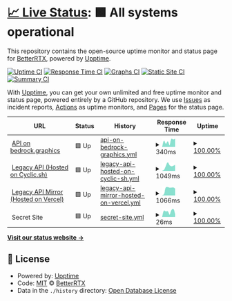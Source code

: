 # [📈 Live Status](https://BetterRTX.github.io/Uptime-Monitor): <!--live status--> **🟩 All systems operational**

This repository contains the open-source uptime monitor and status page for [BetterRTX](https://BetterRTX.github.io/Uptime-Monitor), powered by [Upptime](https://github.com/upptime/upptime).

[![Uptime CI](https://github.com/BetterRTX/Uptime-Monitor/workflows/Uptime%20CI/badge.svg)](https://github.com/BetterRTX/Uptime-Monitor/actions?query=workflow%3A%22Uptime+CI%22)
[![Response Time CI](https://github.com/BetterRTX/Uptime-Monitor/workflows/Response%20Time%20CI/badge.svg)](https://github.com/BetterRTX/Uptime-Monitor/actions?query=workflow%3A%22Response+Time+CI%22)
[![Graphs CI](https://github.com/BetterRTX/Uptime-Monitor/workflows/Graphs%20CI/badge.svg)](https://github.com/BetterRTX/Uptime-Monitor/actions?query=workflow%3A%22Graphs+CI%22)
[![Static Site CI](https://github.com/BetterRTX/Uptime-Monitor/workflows/Static%20Site%20CI/badge.svg)](https://github.com/BetterRTX/Uptime-Monitor/actions?query=workflow%3A%22Static+Site+CI%22)
[![Summary CI](https://github.com/BetterRTX/Uptime-Monitor/workflows/Summary%20CI/badge.svg)](https://github.com/BetterRTX/Uptime-Monitor/actions?query=workflow%3A%22Summary+CI%22)

With [Upptime](https://upptime.js.org), you can get your own unlimited and free uptime monitor and status page, powered entirely by a GitHub repository. We use [Issues](https://github.com/BetterRTX/Uptime-Monitor/issues) as incident reports, [Actions](https://github.com/BetterRTX/Uptime-Monitor/actions) as uptime monitors, and [Pages](https://BetterRTX.github.io/Uptime-Monitor) for the status page.

<!--start: status pages-->
<!-- This summary is generated by Upptime (https://github.com/upptime/upptime) -->
<!-- Do not edit this manually, your changes will be overwritten -->
<!-- prettier-ignore -->
| URL | Status | History | Response Time | Uptime |
| --- | ------ | ------- | ------------- | ------ |
| <img alt="" src="https://icons.duckduckgo.com/ip3/bedrock.graphics.ico" height="13"> [API on bedrock.graphics](https://bedrock.graphics/api) | 🟩 Up | [api-on-bedrock-graphics.yml](https://github.com/BetterRTX/Uptime-Monitor/commits/HEAD/history/api-on-bedrock-graphics.yml) | <details><summary><img alt="Response time graph" src="./graphs/api-on-bedrock-graphics/response-time-week.png" height="20"> 340ms</summary><br><a href="https://status.bedrock.graphics/history/api-on-bedrock-graphics"><img alt="Response time 575" src="https://img.shields.io/endpoint?url=https%3A%2F%2Fraw.githubusercontent.com%2FBetterRTX%2FUptime-Monitor%2FHEAD%2Fapi%2Fapi-on-bedrock-graphics%2Fresponse-time.json"></a><br><a href="https://status.bedrock.graphics/history/api-on-bedrock-graphics"><img alt="24-hour response time 93" src="https://img.shields.io/endpoint?url=https%3A%2F%2Fraw.githubusercontent.com%2FBetterRTX%2FUptime-Monitor%2FHEAD%2Fapi%2Fapi-on-bedrock-graphics%2Fresponse-time-day.json"></a><br><a href="https://status.bedrock.graphics/history/api-on-bedrock-graphics"><img alt="7-day response time 340" src="https://img.shields.io/endpoint?url=https%3A%2F%2Fraw.githubusercontent.com%2FBetterRTX%2FUptime-Monitor%2FHEAD%2Fapi%2Fapi-on-bedrock-graphics%2Fresponse-time-week.json"></a><br><a href="https://status.bedrock.graphics/history/api-on-bedrock-graphics"><img alt="30-day response time 575" src="https://img.shields.io/endpoint?url=https%3A%2F%2Fraw.githubusercontent.com%2FBetterRTX%2FUptime-Monitor%2FHEAD%2Fapi%2Fapi-on-bedrock-graphics%2Fresponse-time-month.json"></a><br><a href="https://status.bedrock.graphics/history/api-on-bedrock-graphics"><img alt="1-year response time 575" src="https://img.shields.io/endpoint?url=https%3A%2F%2Fraw.githubusercontent.com%2FBetterRTX%2FUptime-Monitor%2FHEAD%2Fapi%2Fapi-on-bedrock-graphics%2Fresponse-time-year.json"></a></details> | <details><summary><a href="https://status.bedrock.graphics/history/api-on-bedrock-graphics">100.00%</a></summary><a href="https://status.bedrock.graphics/history/api-on-bedrock-graphics"><img alt="All-time uptime 99.82%" src="https://img.shields.io/endpoint?url=https%3A%2F%2Fraw.githubusercontent.com%2FBetterRTX%2FUptime-Monitor%2FHEAD%2Fapi%2Fapi-on-bedrock-graphics%2Fuptime.json"></a><br><a href="https://status.bedrock.graphics/history/api-on-bedrock-graphics"><img alt="24-hour uptime 100.00%" src="https://img.shields.io/endpoint?url=https%3A%2F%2Fraw.githubusercontent.com%2FBetterRTX%2FUptime-Monitor%2FHEAD%2Fapi%2Fapi-on-bedrock-graphics%2Fuptime-day.json"></a><br><a href="https://status.bedrock.graphics/history/api-on-bedrock-graphics"><img alt="7-day uptime 100.00%" src="https://img.shields.io/endpoint?url=https%3A%2F%2Fraw.githubusercontent.com%2FBetterRTX%2FUptime-Monitor%2FHEAD%2Fapi%2Fapi-on-bedrock-graphics%2Fuptime-week.json"></a><br><a href="https://status.bedrock.graphics/history/api-on-bedrock-graphics"><img alt="30-day uptime 99.82%" src="https://img.shields.io/endpoint?url=https%3A%2F%2Fraw.githubusercontent.com%2FBetterRTX%2FUptime-Monitor%2FHEAD%2Fapi%2Fapi-on-bedrock-graphics%2Fuptime-month.json"></a><br><a href="https://status.bedrock.graphics/history/api-on-bedrock-graphics"><img alt="1-year uptime 99.82%" src="https://img.shields.io/endpoint?url=https%3A%2F%2Fraw.githubusercontent.com%2FBetterRTX%2FUptime-Monitor%2FHEAD%2Fapi%2Fapi-on-bedrock-graphics%2Fuptime-year.json"></a></details>
| <img alt="" src="https://icons.duckduckgo.com/ip3/betterrtx.cyclic.app.ico" height="13"> [Legacy API (Hosted on Cyclic.sh)](https://betterrtx.cyclic.app/) | 🟩 Up | [legacy-api-hosted-on-cyclic-sh.yml](https://github.com/BetterRTX/Uptime-Monitor/commits/HEAD/history/legacy-api-hosted-on-cyclic-sh.yml) | <details><summary><img alt="Response time graph" src="./graphs/legacy-api-hosted-on-cyclic-sh/response-time-week.png" height="20"> 1049ms</summary><br><a href="https://status.bedrock.graphics/history/legacy-api-hosted-on-cyclic-sh"><img alt="Response time 646" src="https://img.shields.io/endpoint?url=https%3A%2F%2Fraw.githubusercontent.com%2FBetterRTX%2FUptime-Monitor%2FHEAD%2Fapi%2Flegacy-api-hosted-on-cyclic-sh%2Fresponse-time.json"></a><br><a href="https://status.bedrock.graphics/history/legacy-api-hosted-on-cyclic-sh"><img alt="24-hour response time 963" src="https://img.shields.io/endpoint?url=https%3A%2F%2Fraw.githubusercontent.com%2FBetterRTX%2FUptime-Monitor%2FHEAD%2Fapi%2Flegacy-api-hosted-on-cyclic-sh%2Fresponse-time-day.json"></a><br><a href="https://status.bedrock.graphics/history/legacy-api-hosted-on-cyclic-sh"><img alt="7-day response time 1049" src="https://img.shields.io/endpoint?url=https%3A%2F%2Fraw.githubusercontent.com%2FBetterRTX%2FUptime-Monitor%2FHEAD%2Fapi%2Flegacy-api-hosted-on-cyclic-sh%2Fresponse-time-week.json"></a><br><a href="https://status.bedrock.graphics/history/legacy-api-hosted-on-cyclic-sh"><img alt="30-day response time 646" src="https://img.shields.io/endpoint?url=https%3A%2F%2Fraw.githubusercontent.com%2FBetterRTX%2FUptime-Monitor%2FHEAD%2Fapi%2Flegacy-api-hosted-on-cyclic-sh%2Fresponse-time-month.json"></a><br><a href="https://status.bedrock.graphics/history/legacy-api-hosted-on-cyclic-sh"><img alt="1-year response time 646" src="https://img.shields.io/endpoint?url=https%3A%2F%2Fraw.githubusercontent.com%2FBetterRTX%2FUptime-Monitor%2FHEAD%2Fapi%2Flegacy-api-hosted-on-cyclic-sh%2Fresponse-time-year.json"></a></details> | <details><summary><a href="https://status.bedrock.graphics/history/legacy-api-hosted-on-cyclic-sh">100.00%</a></summary><a href="https://status.bedrock.graphics/history/legacy-api-hosted-on-cyclic-sh"><img alt="All-time uptime 100.00%" src="https://img.shields.io/endpoint?url=https%3A%2F%2Fraw.githubusercontent.com%2FBetterRTX%2FUptime-Monitor%2FHEAD%2Fapi%2Flegacy-api-hosted-on-cyclic-sh%2Fuptime.json"></a><br><a href="https://status.bedrock.graphics/history/legacy-api-hosted-on-cyclic-sh"><img alt="24-hour uptime 100.00%" src="https://img.shields.io/endpoint?url=https%3A%2F%2Fraw.githubusercontent.com%2FBetterRTX%2FUptime-Monitor%2FHEAD%2Fapi%2Flegacy-api-hosted-on-cyclic-sh%2Fuptime-day.json"></a><br><a href="https://status.bedrock.graphics/history/legacy-api-hosted-on-cyclic-sh"><img alt="7-day uptime 100.00%" src="https://img.shields.io/endpoint?url=https%3A%2F%2Fraw.githubusercontent.com%2FBetterRTX%2FUptime-Monitor%2FHEAD%2Fapi%2Flegacy-api-hosted-on-cyclic-sh%2Fuptime-week.json"></a><br><a href="https://status.bedrock.graphics/history/legacy-api-hosted-on-cyclic-sh"><img alt="30-day uptime 100.00%" src="https://img.shields.io/endpoint?url=https%3A%2F%2Fraw.githubusercontent.com%2FBetterRTX%2FUptime-Monitor%2FHEAD%2Fapi%2Flegacy-api-hosted-on-cyclic-sh%2Fuptime-month.json"></a><br><a href="https://status.bedrock.graphics/history/legacy-api-hosted-on-cyclic-sh"><img alt="1-year uptime 100.00%" src="https://img.shields.io/endpoint?url=https%3A%2F%2Fraw.githubusercontent.com%2FBetterRTX%2FUptime-Monitor%2FHEAD%2Fapi%2Flegacy-api-hosted-on-cyclic-sh%2Fuptime-year.json"></a></details>
| <img alt="" src="https://icons.duckduckgo.com/ip3/betterrtx.vercel.app.ico" height="13"> [Legacy API Mirror (Hosted on Vercel)](https://betterrtx.vercel.app/) | 🟩 Up | [legacy-api-mirror-hosted-on-vercel.yml](https://github.com/BetterRTX/Uptime-Monitor/commits/HEAD/history/legacy-api-mirror-hosted-on-vercel.yml) | <details><summary><img alt="Response time graph" src="./graphs/legacy-api-mirror-hosted-on-vercel/response-time-week.png" height="20"> 1066ms</summary><br><a href="https://status.bedrock.graphics/history/legacy-api-mirror-hosted-on-vercel"><img alt="Response time 581" src="https://img.shields.io/endpoint?url=https%3A%2F%2Fraw.githubusercontent.com%2FBetterRTX%2FUptime-Monitor%2FHEAD%2Fapi%2Flegacy-api-mirror-hosted-on-vercel%2Fresponse-time.json"></a><br><a href="https://status.bedrock.graphics/history/legacy-api-mirror-hosted-on-vercel"><img alt="24-hour response time 992" src="https://img.shields.io/endpoint?url=https%3A%2F%2Fraw.githubusercontent.com%2FBetterRTX%2FUptime-Monitor%2FHEAD%2Fapi%2Flegacy-api-mirror-hosted-on-vercel%2Fresponse-time-day.json"></a><br><a href="https://status.bedrock.graphics/history/legacy-api-mirror-hosted-on-vercel"><img alt="7-day response time 1066" src="https://img.shields.io/endpoint?url=https%3A%2F%2Fraw.githubusercontent.com%2FBetterRTX%2FUptime-Monitor%2FHEAD%2Fapi%2Flegacy-api-mirror-hosted-on-vercel%2Fresponse-time-week.json"></a><br><a href="https://status.bedrock.graphics/history/legacy-api-mirror-hosted-on-vercel"><img alt="30-day response time 581" src="https://img.shields.io/endpoint?url=https%3A%2F%2Fraw.githubusercontent.com%2FBetterRTX%2FUptime-Monitor%2FHEAD%2Fapi%2Flegacy-api-mirror-hosted-on-vercel%2Fresponse-time-month.json"></a><br><a href="https://status.bedrock.graphics/history/legacy-api-mirror-hosted-on-vercel"><img alt="1-year response time 581" src="https://img.shields.io/endpoint?url=https%3A%2F%2Fraw.githubusercontent.com%2FBetterRTX%2FUptime-Monitor%2FHEAD%2Fapi%2Flegacy-api-mirror-hosted-on-vercel%2Fresponse-time-year.json"></a></details> | <details><summary><a href="https://status.bedrock.graphics/history/legacy-api-mirror-hosted-on-vercel">100.00%</a></summary><a href="https://status.bedrock.graphics/history/legacy-api-mirror-hosted-on-vercel"><img alt="All-time uptime 100.00%" src="https://img.shields.io/endpoint?url=https%3A%2F%2Fraw.githubusercontent.com%2FBetterRTX%2FUptime-Monitor%2FHEAD%2Fapi%2Flegacy-api-mirror-hosted-on-vercel%2Fuptime.json"></a><br><a href="https://status.bedrock.graphics/history/legacy-api-mirror-hosted-on-vercel"><img alt="24-hour uptime 100.00%" src="https://img.shields.io/endpoint?url=https%3A%2F%2Fraw.githubusercontent.com%2FBetterRTX%2FUptime-Monitor%2FHEAD%2Fapi%2Flegacy-api-mirror-hosted-on-vercel%2Fuptime-day.json"></a><br><a href="https://status.bedrock.graphics/history/legacy-api-mirror-hosted-on-vercel"><img alt="7-day uptime 100.00%" src="https://img.shields.io/endpoint?url=https%3A%2F%2Fraw.githubusercontent.com%2FBetterRTX%2FUptime-Monitor%2FHEAD%2Fapi%2Flegacy-api-mirror-hosted-on-vercel%2Fuptime-week.json"></a><br><a href="https://status.bedrock.graphics/history/legacy-api-mirror-hosted-on-vercel"><img alt="30-day uptime 100.00%" src="https://img.shields.io/endpoint?url=https%3A%2F%2Fraw.githubusercontent.com%2FBetterRTX%2FUptime-Monitor%2FHEAD%2Fapi%2Flegacy-api-mirror-hosted-on-vercel%2Fuptime-month.json"></a><br><a href="https://status.bedrock.graphics/history/legacy-api-mirror-hosted-on-vercel"><img alt="1-year uptime 100.00%" src="https://img.shields.io/endpoint?url=https%3A%2F%2Fraw.githubusercontent.com%2FBetterRTX%2FUptime-Monitor%2FHEAD%2Fapi%2Flegacy-api-mirror-hosted-on-vercel%2Fuptime-year.json"></a></details>
| <img alt="" src="https://icons.duckduckgo.com/ip3/null.ico" height="13"> Secret Site | 🟩 Up | [secret-site.yml](https://github.com/BetterRTX/Uptime-Monitor/commits/HEAD/history/secret-site.yml) | <details><summary><img alt="Response time graph" src="./graphs/secret-site/response-time-week.png" height="20"> 26ms</summary><br><a href="https://status.bedrock.graphics/history/secret-site"><img alt="Response time 412" src="https://img.shields.io/endpoint?url=https%3A%2F%2Fraw.githubusercontent.com%2FBetterRTX%2FUptime-Monitor%2FHEAD%2Fapi%2Fsecret-site%2Fresponse-time.json"></a><br><a href="https://status.bedrock.graphics/history/secret-site"><img alt="24-hour response time 42" src="https://img.shields.io/endpoint?url=https%3A%2F%2Fraw.githubusercontent.com%2FBetterRTX%2FUptime-Monitor%2FHEAD%2Fapi%2Fsecret-site%2Fresponse-time-day.json"></a><br><a href="https://status.bedrock.graphics/history/secret-site"><img alt="7-day response time 26" src="https://img.shields.io/endpoint?url=https%3A%2F%2Fraw.githubusercontent.com%2FBetterRTX%2FUptime-Monitor%2FHEAD%2Fapi%2Fsecret-site%2Fresponse-time-week.json"></a><br><a href="https://status.bedrock.graphics/history/secret-site"><img alt="30-day response time 86" src="https://img.shields.io/endpoint?url=https%3A%2F%2Fraw.githubusercontent.com%2FBetterRTX%2FUptime-Monitor%2FHEAD%2Fapi%2Fsecret-site%2Fresponse-time-month.json"></a><br><a href="https://status.bedrock.graphics/history/secret-site"><img alt="1-year response time 412" src="https://img.shields.io/endpoint?url=https%3A%2F%2Fraw.githubusercontent.com%2FBetterRTX%2FUptime-Monitor%2FHEAD%2Fapi%2Fsecret-site%2Fresponse-time-year.json"></a></details> | <details><summary><a href="https://status.bedrock.graphics/history/secret-site">100.00%</a></summary><a href="https://status.bedrock.graphics/history/secret-site"><img alt="All-time uptime 100.00%" src="https://img.shields.io/endpoint?url=https%3A%2F%2Fraw.githubusercontent.com%2FBetterRTX%2FUptime-Monitor%2FHEAD%2Fapi%2Fsecret-site%2Fuptime.json"></a><br><a href="https://status.bedrock.graphics/history/secret-site"><img alt="24-hour uptime 100.00%" src="https://img.shields.io/endpoint?url=https%3A%2F%2Fraw.githubusercontent.com%2FBetterRTX%2FUptime-Monitor%2FHEAD%2Fapi%2Fsecret-site%2Fuptime-day.json"></a><br><a href="https://status.bedrock.graphics/history/secret-site"><img alt="7-day uptime 100.00%" src="https://img.shields.io/endpoint?url=https%3A%2F%2Fraw.githubusercontent.com%2FBetterRTX%2FUptime-Monitor%2FHEAD%2Fapi%2Fsecret-site%2Fuptime-week.json"></a><br><a href="https://status.bedrock.graphics/history/secret-site"><img alt="30-day uptime 100.00%" src="https://img.shields.io/endpoint?url=https%3A%2F%2Fraw.githubusercontent.com%2FBetterRTX%2FUptime-Monitor%2FHEAD%2Fapi%2Fsecret-site%2Fuptime-month.json"></a><br><a href="https://status.bedrock.graphics/history/secret-site"><img alt="1-year uptime 100.00%" src="https://img.shields.io/endpoint?url=https%3A%2F%2Fraw.githubusercontent.com%2FBetterRTX%2FUptime-Monitor%2FHEAD%2Fapi%2Fsecret-site%2Fuptime-year.json"></a></details>

<!--end: status pages-->

[**Visit our status website →**](https://BetterRTX.github.io/Uptime-Monitor)

## 📄 License

- Powered by: [Upptime](https://github.com/upptime/upptime)
- Code: [MIT](./LICENSE) © [BetterRTX](https://BetterRTX.github.io/Uptime-Monitor)
- Data in the `./history` directory: [Open Database License](https://opendatacommons.org/licenses/odbl/1-0/)
